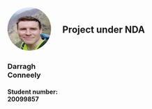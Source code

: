<div style="display: flex; align-items: flex-start; padding: 10px">
  <div style="flex: 1;">
    <img src="./images/profilepic-cropped.jpg" alt="profile pic" style="width: 100px; height: 100px; border-radius: 50%;">
    <h3>Darragh Conneely</h3>
    <h4>Student number: 20099857</h4>
  </div>
  <div style="flex: 3; padding: 10px">
    <h2>Project under NDA</h2>
  </div>
</div>
